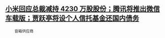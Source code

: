 ## [小米回应总裁减持 4230 万股股份；腾讯将推出微信车载版；贾跃亭将设个人信托基金还国内债务](http://www.geekpark.net/news/246767)
        音箱供应商

